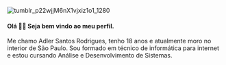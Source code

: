 ![tumblr_p22wjjM6nX1vjxiz1o1_1280](https://user-images.githubusercontent.com/36713669/87319320-da83d980-c4ff-11ea-8fdf-c0abb84c90e7.gif)
#### Olá 👋👋 Seja bem vindo ao meu perfil.
Me chamo Adler Santos Rodrigues, tenho 18 anos e atualmente moro no interior de São Paulo. Sou formado em técnico de informática para internet e estou cursando Análise e Desenvolvimento de Sistemas. 
